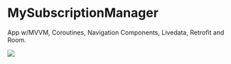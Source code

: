 # MySubscriptionManager
App w/MVVM, Coroutines, Navigation Components, Livedata, Retrofit and Room.

<a href="https://play.google.com/store/apps/details?id=com.mrntlu.mysubscriptionmanager"><img  src="https://play.google.com/intl/en_us/badges/images/badge_new.png"/></a>
